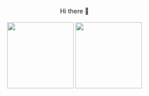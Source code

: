 
<div align="center">
Hi there 👋
  <br/>
<br/>
<img height="150px" src="https://github-readme-stats.vercel.app/api/top-langs/?username=meirbank&layout=compact&private=true">
<img height="150px" src="https://github-readme-stats.vercel.app/api?username=meirbank&show_icons=true&count_private=true&private=true">
<br/>
  
</div>
